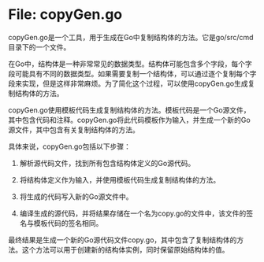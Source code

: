 # File: copyGen.go

copyGen.go是一个工具，用于生成在Go中复制结构体的方法。它是go/src/cmd目录下的一个文件。

在Go中，结构体是一种非常常见的数据类型。结构体可能包含多个字段，每个字段可能具有不同的数据类型。如果需要复制一个结构体，可以通过逐个复制每个字段来实现，但是这样非常麻烦。为了简化这个过程，可以使用copyGen.go生成复制结构体的方法。

copyGen.go使用模板代码生成复制结构体的方法。模板代码是一个Go源文件，其中包含代码和注释。copyGen.go将此代码模板作为输入，并生成一个新的Go源文件，其中包含有关复制结构体的方法。

具体来说，copyGen.go包括以下步骤：

1. 解析源代码文件，找到所有包含结构体定义的Go源代码。

2. 将结构体定义作为输入，并使用模板代码生成复制结构体的方法。

3. 将生成的代码写入新的Go源文件中。

4. 编译生成的源代码，并将结果存储在一个名为copy.go的文件中，该文件的签名与模板代码的签名相同。

最终结果是生成一个新的Go源代码文件copy.go，其中包含了复制结构体的方法。这个方法可以用于创建新的结构体实例，同时保留原始结构体的值。

